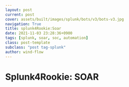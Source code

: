 ```yaml
---
layout: post
current: post
cover: assets/built/images/splunk/bots/v3/bots-v3.jpg
navigation: True
title: splunk4Rookie:Soar
date: 2021-11-03 23:28:36+0900
tags: [splunk, soar, soc, automation]
class: post-template
subclass: "post tag-splunk"
author: wind-flow
---
```


# Splunk4Rookie: SOAR
